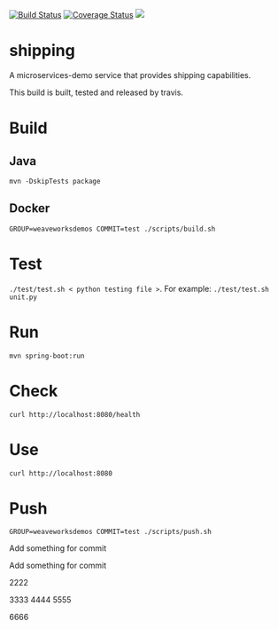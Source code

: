 [![Build Status](https://travis-ci.org/microservices-demo/shipping.svg?branch=master)](https://travis-ci.org/microservices-demo/shipping) [![Coverage Status](https://coveralls.io/repos/github/microservices-demo/shipping/badge.svg?branch=master)](https://coveralls.io/github/microservices-demo/shipping?branch=master)
[![](https://images.microbadger.com/badges/image/weaveworksdemos/shipping.svg)](http://microbadger.com/images/weaveworksdemos/shipping "Get your own image badge on microbadger.com")

# shipping
A microservices-demo service that provides shipping capabilities.

This build is built, tested and released by travis.

# Build

## Java

`mvn -DskipTests package`

## Docker

`GROUP=weaveworksdemos COMMIT=test ./scripts/build.sh`

# Test

`./test/test.sh < python testing file >`. For example: `./test/test.sh unit.py`

# Run

`mvn spring-boot:run`

# Check

`curl http://localhost:8080/health`

# Use

`curl http://localhost:8080`

# Push

`GROUP=weaveworksdemos COMMIT=test ./scripts/push.sh`

Add something for commit

Add something for commit

2222

3333
4444
5555

6666
